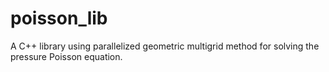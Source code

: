 # poisson_lib
A C++ library using parallelized geometric multigrid method for solving the pressure Poisson equation.
